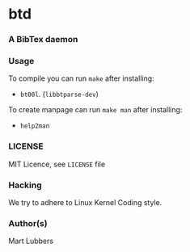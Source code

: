 # btd
### A BibTex daemon

### Usage
To compile you can run `make` after installing:
- `bt00l`. (`libbtparse-dev`)

To create manpage can run `make man` after installing:
- `help2man`

### LICENSE
MIT Licence, see `LICENSE` file

### Hacking
We try to adhere to Linux Kernel Coding style.

### Author(s)
Mart Lubbers
